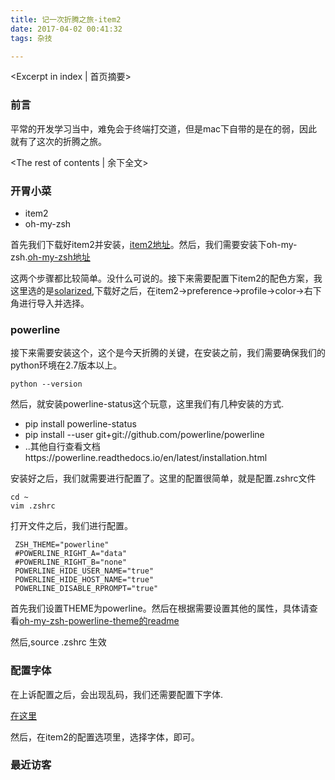 ```yaml
---
title: 记一次折腾之旅-item2
date: 2017-04-02 00:41:32
tags: 杂技

---
```

<Excerpt in index | 首页摘要>
### 前言

平常的开发学习当中，难免会于终端打交道，但是mac下自带的是在的弱，因此就有了这次的折腾之旅。

<!-- more -->
<The rest of contents | 余下全文>


### 开胃小菜

* item2
* oh-my-zsh


首先我们下载好item2并安装，[item2地址](https://www.iterm2.com/)。然后，我们需要安装下oh-my-zsh.[oh-my-zsh地址](https://github.com/robbyrussell/oh-my-zsh)

这两个步骤都比较简单。没什么可说的。接下来需要配置下item2的配色方案，我这里选的是[solarized](http://ethanschoonover.com/solarized),下载好之后，在item2->preference->profile->color->右下角进行导入并选择。

### powerline

接下来需要安装这个，这个是今天折腾的关键，在安装之前，我们需要确保我们的python环境在2.7版本以上。

```
python --version
```

然后，就安装powerline-status这个玩意，这里我们有几种安装的方式.

* pip install powerline-status
* pip install --user git+git://github.com/powerline/powerline
* ..其他自行查看文档https://powerline.readthedocs.io/en/latest/installation.html

安装好之后，我们就需要进行配置了。这里的配置很简单，就是配置.zshrc文件

```
cd ~
vim .zshrc

```

打开文件之后，我们进行配置。

```
 ZSH_THEME="powerline"
 #POWERLINE_RIGHT_A="data"
 #POWERLINE_RIGHT_B="none"
 POWERLINE_HIDE_USER_NAME="true"
 POWERLINE_HIDE_HOST_NAME="true"
 POWERLINE_DISABLE_RPROMPT="true"
```

首先我们设置THEME为powerline。然后在根据需要设置其他的属性，具体请查看[oh-my-zsh-powerline-theme的readme](https://github.com/jeremyFreeAgent/oh-my-zsh-powerline-theme)

然后,source .zshrc 生效

### 配置字体

在上诉配置之后，会出现乱码，我们还需要配置下字体.

[在这里](https://github.com/powerline/fonts)

然后，在item2的配置选项里，选择字体，即可。
### 最近访客
<ul class="ds-recent-visitors" data-num-items="46" data-avatar-size="40"></ul>